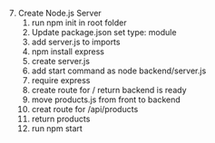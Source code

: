 7. Create Node.js Server
   1. run npm init in root folder
   2. Update package.json set type: module
   3. add server.js to imports
   4. npm install express
   5. create server.js
   6. add start command as node backend/server.js
   7. require express
   8. create route for / return backend is ready
   9. move products.js from front to backend
   10. creat route for /api/products
   11. return products
   12. run npm start
